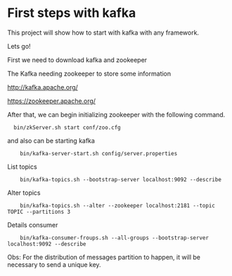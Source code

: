 # First steps with kafka

This project will show how to start with kafka with any framework.

Lets go!

First we need to download kafka and zookeeper

The Kafka needing zookeeper to store some information  

http://kafka.apache.org/

https://zookeeper.apache.org/

After that, we can begin initializing zookeeper with the following command.

``` 
  bin/zkServer.sh start conf/zoo.cfg 
```
and also can be starting kafka

``` 
    bin/kafka-server-start.sh config/server.properties
```

List topics
``` 
    bin/kafka-topics.sh --bootstrap-server localhost:9092 --describe
```

Alter topics
```
    bin/kafka-topics.sh --alter --zookeeper localhost:2181 --topic TOPIC --partitions 3
```

Details consumer
``` 
    bin/kafka-consumer-froups.sh --all-groups --bootstrap-server localhost:9092 --describe
```
Obs: For the distribution of messages partition to happen, it will be necessary to send a unique key.

 









